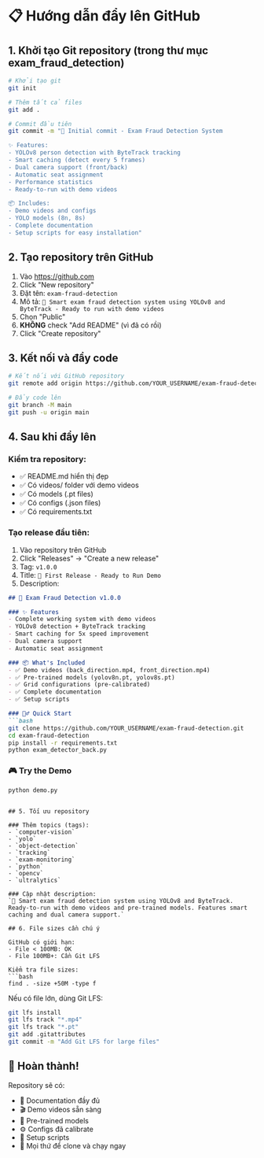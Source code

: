 # 📋 Hướng dẫn đẩy lên GitHub

## 1. Khởi tạo Git repository (trong thư mục exam_fraud_detection)

```bash
# Khởi tạo git
git init

# Thêm tất cả files
git add .

# Commit đầu tiên
git commit -m "🎉 Initial commit - Exam Fraud Detection System

✨ Features:
- YOLOv8 person detection with ByteTrack tracking
- Smart caching (detect every 5 frames)
- Dual camera support (front/back)
- Automatic seat assignment
- Performance statistics
- Ready-to-run with demo videos

📦 Includes:
- Demo videos and configs
- YOLO models (8n, 8s)
- Complete documentation
- Setup scripts for easy installation"
```

## 2. Tạo repository trên GitHub

1. Vào https://github.com
2. Click "New repository" 
3. Đặt tên: `exam-fraud-detection`
4. Mô tả: `🎯 Smart exam fraud detection system using YOLOv8 and ByteTrack - Ready to run with demo videos`
5. Chọn "Public" 
6. **KHÔNG** check "Add README" (vì đã có rồi)
7. Click "Create repository"

## 3. Kết nối và đẩy code

```bash
# Kết nối với GitHub repository
git remote add origin https://github.com/YOUR_USERNAME/exam-fraud-detection.git

# Đẩy code lên
git branch -M main
git push -u origin main
```

## 4. Sau khi đẩy lên

### Kiểm tra repository:
- ✅ README.md hiển thị đẹp
- ✅ Có videos/ folder với demo videos
- ✅ Có models (.pt files)
- ✅ Có configs (.json files)
- ✅ Có requirements.txt

### Tạo release đầu tiên:
1. Vào repository trên GitHub
2. Click "Releases" → "Create a new release"
3. Tag: `v1.0.0`
4. Title: `🎉 First Release - Ready to Run Demo`
5. Description:
```markdown
## 🚀 Exam Fraud Detection v1.0.0

### ✨ Features
- Complete working system with demo videos
- YOLOv8 detection + ByteTrack tracking  
- Smart caching for 5x speed improvement
- Dual camera support
- Automatic seat assignment

### 📦 What's Included
- ✅ Demo videos (back_direction.mp4, front_direction.mp4)
- ✅ Pre-trained models (yolov8n.pt, yolov8s.pt) 
- ✅ Grid configurations (pre-calibrated)
- ✅ Complete documentation
- ✅ Setup scripts

### 🏃‍♂️ Quick Start
```bash
git clone https://github.com/YOUR_USERNAME/exam-fraud-detection.git
cd exam-fraud-detection
pip install -r requirements.txt
python exam_detector_back.py
```

### 🎮 Try the Demo
```bash
python demo.py
```
```

## 5. Tối ưu repository

### Thêm topics (tags):
- `computer-vision`
- `yolo`
- `object-detection`
- `tracking`
- `exam-monitoring`
- `python`
- `opencv`
- `ultralytics`

### Cập nhật description:
`🎯 Smart exam fraud detection system using YOLOv8 and ByteTrack. Ready-to-run with demo videos and pre-trained models. Features smart caching and dual camera support.`

## 6. File sizes cần chú ý

GitHub có giới hạn:
- File < 100MB: OK
- File 100MB+: Cần Git LFS

Kiểm tra file sizes:
```bash
find . -size +50M -type f
```

Nếu có file lớn, dùng Git LFS:
```bash
git lfs install
git lfs track "*.mp4"
git lfs track "*.pt"
git add .gitattributes
git commit -m "Add Git LFS for large files"
```

## 🎉 Hoàn thành!

Repository sẽ có:
- 📖 Documentation đầy đủ  
- 🎬 Demo videos sẵn sàng
- 🤖 Pre-trained models
- ⚙️ Configs đã calibrate
- 🚀 Setup scripts
- 💾 Mọi thứ để clone và chạy ngay
